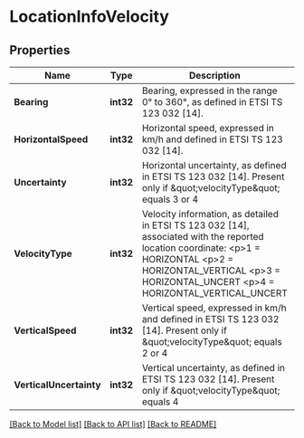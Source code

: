 # LocationInfoVelocity

## Properties
Name | Type | Description | Notes
------------ | ------------- | ------------- | -------------
**Bearing** | **int32** | Bearing, expressed in the range 0° to 360°, as defined in ETSI TS 123 032 [14]. | [default to null]
**HorizontalSpeed** | **int32** | Horizontal speed, expressed in km/h and defined in ETSI TS 123 032 [14]. | [default to null]
**Uncertainty** | **int32** | Horizontal uncertainty, as defined in ETSI TS 123 032 [14]. Present only if \&quot;velocityType\&quot; equals 3 or 4 | [optional] [default to null]
**VelocityType** | **int32** | Velocity information, as detailed in ETSI TS 123 032 [14], associated with the reported location coordinate: &lt;p&gt;1 &#x3D; HORIZONTAL &lt;p&gt;2 &#x3D; HORIZONTAL_VERTICAL &lt;p&gt;3 &#x3D; HORIZONTAL_UNCERT &lt;p&gt;4 &#x3D; HORIZONTAL_VERTICAL_UNCERT | [default to null]
**VerticalSpeed** | **int32** | Vertical speed, expressed in km/h and defined in ETSI TS 123 032 [14]. Present only if \&quot;velocityType\&quot; equals 2 or 4 | [optional] [default to null]
**VerticalUncertainty** | **int32** | Vertical uncertainty, as defined in ETSI TS 123 032 [14]. Present only if \&quot;velocityType\&quot; equals 4 | [optional] [default to null]

[[Back to Model list]](../README.md#documentation-for-models) [[Back to API list]](../README.md#documentation-for-api-endpoints) [[Back to README]](../README.md)


